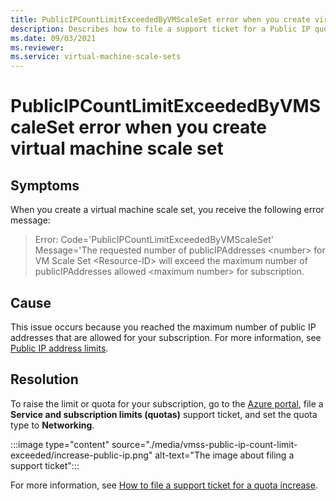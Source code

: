 ```yaml
---
title: PublicIPCountLimitExceededByVMScaleSet error when you create virtual machine scale set
description: Describes how to file a support ticket for a Public IP quota increase.
ms.date: 09/03/2021
ms.reviewer: 
ms.service: virtual-machine-scale-sets
---
```

# PublicIPCountLimitExceededByVMScaleSet error when you create virtual machine scale set

## Symptoms

When you create a virtual machine scale set, you receive the following error message:

>Error: Code='PublicIPCountLimitExceededByVMScaleSet' Message='The requested number of publicIPAddresses &lt;number&gt; for VM Scale Set &lt;Resource-ID&gt; will exceed the maximum number of publicIPAddresses allowed &lt;maximum number&gt; for subscription.


## Cause

This issue occurs because you reached the maximum number of public IP addresses that are allowed for your subscription. For more information, see [Public IP address limits](/azure/azure-resource-manager/management/azure-subscription-service-limits#publicip-address).

## Resolution

To raise the limit or quota for your subscription, go to the [Azure portal]( https://portal.azure.com/#blade/Microsoft_Azure_Support/HelpAndSupportBlade/newsupportrequest), file a **Service and subscription limits (quotas)** support ticket, and set the quota type to **Networking**.

:::image type="content" source="./media/vmss-public-ip-count-limit-exceeded/increase-public-ip.png" alt-text="The image about filing a support ticket":::

For more information, see [How to file a support ticket for a quota increase](/azure/azure-resource-manager/templates/error-resource-quota#solution).
